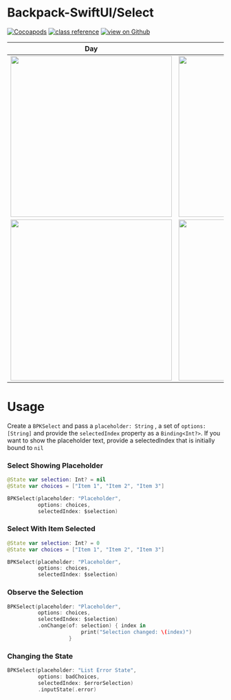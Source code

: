 #  Backpack-SwiftUI/Select

[![Cocoapods](https://img.shields.io/cocoapods/v/Backpack-SwiftUI.svg?style=flat)](hhttps://cocoapods.org/pods/Backpack-SwiftUI)
[![class reference](https://img.shields.io/badge/Class%20reference-iOS-blue)](https://backpack.github.io/ios/versions/latest/swiftui/Structs/BPKSelect.html)
[![view on Github](https://img.shields.io/badge/Source%20code-GitHub-lightgrey)](https://github.com/backpack/ios/tree/main/Backpack-SwiftUI/Select)

| Day | Night |
| --- | --- |
| <img src="https://raw.githubusercontent.com/backpack/ios/main/screenshots/iPhone-swiftui_select___picker_open_lm.png" alt="" width="375" /> |<img src="https://raw.githubusercontent.com/backpack/ios/main/screenshots/iPhone-swiftui_select___picker_open_dm.png" alt="" width="375" /> |
| <img src="https://raw.githubusercontent.com/backpack/ios/main/screenshots/iPhone-swiftui_select___picker_closed_lm.png" alt="" width="375" /> |<img src="https://raw.githubusercontent.com/backpack/ios/main/screenshots/iPhone-swiftui_select___picker_closed_dm.png" alt="" width="375" /> |

# Usage

Create a `BPKSelect` and pass a `placeholder: String` , a set of `options: [String]` and provide the `selectedIndex` property as a `Binding<Int?>`.
If you want to show the placeholder text, provide a selectedIndex that is initially bound to `nil`

### Select Showing Placeholder
```swift
@State var selection: Int? = nil
@State var choices = ["Item 1", "Item 2", "Item 3"]

BPKSelect(placeholder: "Placeholder",
          options: choices,
          selectedIndex: $selection)
```

### Select With Item Selected
```swift
@State var selection: Int? = 0
@State var choices = ["Item 1", "Item 2", "Item 3"]

BPKSelect(placeholder: "Placeholder",
          options: choices,
          selectedIndex: $selection)
```

### Observe the Selection
    
```swift
BPKSelect(placeholder: "Placeholder",
          options: choices,
          selectedIndex: $selection)
          .onChange(of: selection) { index in
                        print("Selection changed: \(index)")
                    }
```

### Changing the State
    
```swift
BPKSelect(placeholder: "List Error State",
          options: badChoices,
          selectedIndex: $errorSelection)
          .inputState(.error)
```
